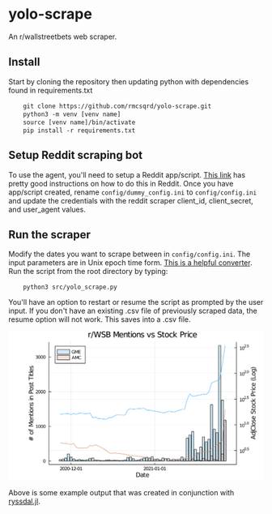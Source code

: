 # yolo-scrape
An r/wallstreetbets web scraper.

## Install
Start by cloning the repository then updating python with dependencies found in requirements.txt
```
    git clone https://github.com/rmcsqrd/yolo-scrape.git
    python3 -m venv [venv name]
    source [venv name]/bin/activate
    pip install -r requirements.txt
```

## Setup Reddit scraping bot

To use the agent, you'll need to setup a Reddit app/script. [This link](https://towardsdatascience.com/scraping-reddit-data-1c0af3040768) has pretty good instructions on how to do this in Reddit. Once you have app/script created, rename `config/dummy_config.ini` to `config/config.ini` and update the credentials with the reddit scraper client_id, client_secret, and user_agent values.

## Run the scraper

Modify the dates you want to scrape between in `config/config.ini`. The input parameters are in Unix epoch time form. [This is a helpful converter](https://www.epochconverter.com/). Run the script from the root directory by typing:
```
    python3 src/yolo_scrape.py
```
You'll have an option to restart or resume the script as prompted by the user input. If you don't have an existing .csv file of previously scraped data, the resume option will not work. This saves into a .csv file.

![Example Comparison](https://raw.githubusercontent.com/rmcsqrd/yolo-scrape/master/aux/screenshot.png)

Above is some example output that was created in conjunction with [ryssdal.jl](https://github.com/rmcsqrd/Ryssdal.jl). 


